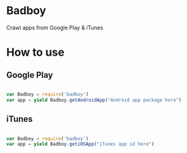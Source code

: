 # Badboy
Crawl apps from Google Play &amp; iTunes

# How to use

## Google Play

```javascript

var Badboy = require('badboy')
var app = yield Badboy.getAndroidApp("Android app package here")

```

## iTunes

```javascript

var Badboy = require('badboy')
var app = yield Badboy.getiOSApp("iTunes app id here")

```
